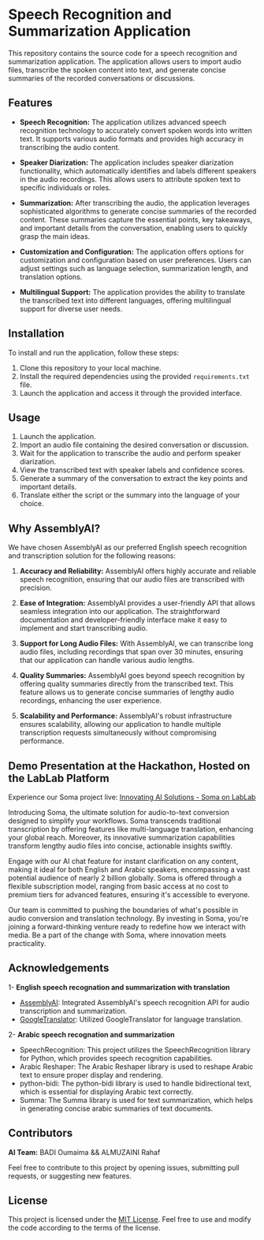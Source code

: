 # Speech Recognition and Summarization Application

This repository contains the source code for a speech recognition and summarization application. The application allows users to import audio files, transcribe the spoken content into text, and generate concise summaries of the recorded conversations or discussions.

## Features

- **Speech Recognition:** The application utilizes advanced speech recognition technology to accurately convert spoken words into written text. It supports various audio formats and provides high accuracy in transcribing the audio content.

- **Speaker Diarization:** The application includes speaker diarization functionality, which automatically identifies and labels different speakers in the audio recordings. This allows users to attribute spoken text to specific individuals or roles.

- **Summarization:** After transcribing the audio, the application leverages sophisticated algorithms to generate concise summaries of the recorded content. These summaries capture the essential points, key takeaways, and important details from the conversation, enabling users to quickly grasp the main ideas.

- **Customization and Configuration:** The application offers options for customization and configuration based on user preferences. Users can adjust settings such as language selection, summarization length, and translation options.

- **Multilingual Support:** The application provides the ability to translate the transcribed text into different languages, offering multilingual support for diverse user needs.

## Installation

To install and run the application, follow these steps:

1. Clone this repository to your local machine.
2. Install the required dependencies using the provided `requirements.txt` file.
3. Launch the application and access it through the provided interface.

## Usage

1. Launch the application.
2. Import an audio file containing the desired conversation or discussion.
3. Wait for the application to transcribe the audio and perform speaker diarization.
4. View the transcribed text with speaker labels and confidence scores.
5. Generate a summary of the conversation to extract the key points and important details.
6. Translate either the script or the summary into the language of your choice.

## Why AssemblyAI?

We have chosen AssemblyAI as our preferred English speech recognition and transcription solution for the following reasons:

1. **Accuracy and Reliability:** AssemblyAI offers highly accurate and reliable speech recognition, ensuring that our audio files are transcribed with precision.
   
3. **Ease of Integration:** AssemblyAI provides a user-friendly API that allows seamless integration into our application. The straightforward documentation and developer-friendly interface make it easy to implement and start transcribing audio.

3. **Support for Long Audio Files:** With AssemblyAI, we can transcribe long audio files, including recordings that span over 30 minutes, ensuring that our application can handle various audio lengths.

4. **Quality Summaries:** AssemblyAI goes beyond speech recognition by offering quality summaries directly from the transcribed text. This feature allows us to generate concise summaries of lengthy audio recordings, enhancing the user experience.

5. **Scalability and Performance:** AssemblyAI's robust infrastructure ensures scalability, allowing our application to handle multiple transcription requests simultaneously without compromising performance.

## Demo Presentation at the Hackathon, Hosted on the LabLab Platform

Experience our Soma project live: [Innovating AI Solutions - Soma on LabLab](https://lablab.me/event/innovating-ai-solutions/summa/summa)

Introducing Soma, the ultimate solution for audio-to-text conversion designed to simplify your workflows. Soma transcends traditional transcription by offering features like multi-language translation, enhancing your global reach. Moreover, its innovative summarization capabilities transform lengthy audio files into concise, actionable insights swiftly.

Engage with our AI chat feature for instant clarification on any content, making it ideal for both English and Arabic speakers, encompassing a vast potential audience of nearly 2 billion globally. Soma is offered through a flexible subscription model, ranging from basic access at no cost to premium tiers for advanced features, ensuring it's accessible to everyone.

Our team is committed to pushing the boundaries of what's possible in audio conversion and translation technology. By investing in Soma, you're joining a forward-thinking venture ready to redefine how we interact with media. Be a part of the change with Soma, where innovation meets practicality.


## Acknowledgements
1- **English speech recognation and summarization with translation**
- [AssemblyAI](https://www.assemblyai.com/): Integrated AssemblyAI's speech recognition API for audio transcription and summarization.
- [GoogleTranslator](https://pypi.org/project/deep-translator/): Utilized GoogleTranslator for language translation.

2- **Arabic speech recognation and summarization**
- SpeechRecognition: This project utilizes the SpeechRecognition library for Python, which provides speech recognition capabilities.
- Arabic Reshaper: The Arabic Reshaper library is used to reshape Arabic text to ensure proper display and rendering.
- python-bidi: The python-bidi library is used to handle bidirectional text, which is essential for displaying Arabic text correctly.
- Summa: The Summa library is used for text summarization, which helps in generating concise arabic summaries of text documents.
   
## Contributors

**AI Team:** BADI Oumaima && ALMUZAINI Rahaf

Feel free to contribute to this project by opening issues, submitting pull requests, or suggesting new features.


## License

This project is licensed under the [MIT License](LICENSE). Feel free to use and modify the code according to the terms of the license.


